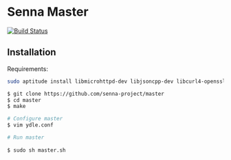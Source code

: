 Senna Master
========

[![Build Status](https://travis-ci.org/senna-project/master.svg)](https://travis-ci.org/senna-project/master)

Installation
------------

Requirements:

``` bash
sudo aptitude install libmicrohttpd-dev libjsoncpp-dev libcurl4-openssl-dev libconfig++-dev libboost-signals-dev liblua5.1-0-dev build-essential automake

$ git clone https://github.com/senna-project/master
$ cd master
$ make 

# Configure master  
$ vim ydle.conf 

# Run master  
 
$ sudo sh master.sh
